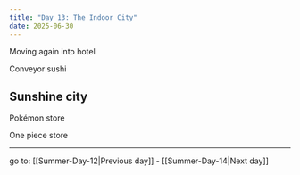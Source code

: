 ```yaml
---
title: "Day 13: The Indoor City"
date: 2025-06-30
---
```

Moving again into hotel

Conveyor sushi

## Sunshine city

Pokémon store

One piece store

---

go to: [[Summer-Day-12|Previous day]] - [[Summer-Day-14|Next day]]